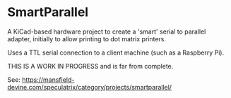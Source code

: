 # SmartParallel

A KiCad-based hardware project to create a 'smart' serial to parallel adapter, initially to allow printing to dot matrix printers.

Uses a TTL serial connection to a client machine (such as a Raspberry Pi).

THIS IS A WORK IN PROGRESS and is far from complete.

See: https://mansfield-devine.com/speculatrix/category/projects/smartparallel/

